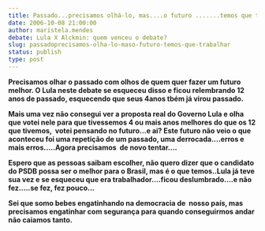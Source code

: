 ```yaml
---
title: Passado...precisamos olhá-lo, mas....o futuro .......temos que trabalhar
date: 2006-10-08 21:00:00
author: maristela.mendes
debate: Lula X Alckmin: quem venceu o debate?
slug: passadoprecisamos-olha-lo-maso-futuro-temos-que-trabalhar
status: publish 
type: post
---
```


**Precisamos olhar o passado com olhos de quem quer fazer um futuro melhor. O Lula neste debate se esqueceu disso e ficou relembrando 12 anos de passado, esquecendo que seus 4anos tbém já virou passado.**


**Mais uma vez não consegui ver a proposta real do Governo Lula e olha que votei nele para que tivessemos 4 ou mais anos melhores do que os 12 que tivemos,  votei pensando no futuro...e ai? Este futuro não veio o que aconteceu foi uma repetição de um passado, uma derrocada....erros e mais erros.....Agora precisamos  de novo tentar....**


**Espero que as pessoas saibam escolher, não quero dizer que o candidato do PSDB possa ser o melhor para o Brasil, mas é o que temos..Lula já teve sua vez e se esqueceu que era trabalhador....ficou deslumbrado....e não fez.....se fez, fez pouco...**


**Sei que somo bebes engatinhando na democracia de  nosso país, mas precisamos engatinhar com segurança para quando conseguirmos andar não caiamos tanto.**


